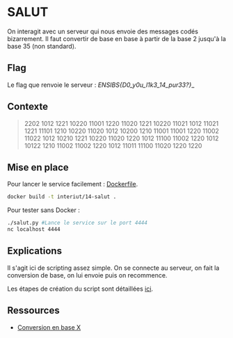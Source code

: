 # SALUT

On interagit avec un serveur qui nous envoie des messages codés bizarrement. Il faut convertir de base en base à partir de la base 2 jusqu'à la base 35 (non standard). 

## Flag

Le flag que renvoie le serveur : __ENSIBS{D0_y0u_l1k3_14_pur33_?}__

## Contexte

> 2202 1012 1221 10220 11001 1220 11020 1221 10220 11021 1012 11021 1221 11101 1210 10220 11020 1012 10200 1210 11001 11001 1220 11002 11022 1012 10210 1221 10220 11020 1220 1012 11100 11002 1220 1012 10122 1210 11002 11002 1220 1012 11011 11100 11020 1220 1220

## Mise en place

Pour lancer le service facilement : [Dockerfile](Dockerfile).
```bash
docker build -t interiut/14-salut .
```

Pour tester sans Docker :
```bash
./salut.py #Lance le service sur le port 4444
nc localhost 4444
```

## Explications

Il s'agit ici de scripting assez simple. On se connecte au serveur, on fait la conversion de base, on lui envoie puis on recommence.

Les étapes de création du script sont détaillées [ici](writeup.md).

## Ressources

* [Conversion en base X](http://www.courstechinfo.be/MathInfo/ConvBaseB.html)
